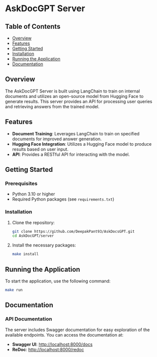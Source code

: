 # AskDocGPT Server

## Table of Contents

- [Overview](#overview)
- [Features](#features)
- [Getting Started](#getting-started)
- [Installation](#installation)
- [Running the Application](#running-the-application)
- [Documentation](#documentation)

## Overview

The AskDocGPT Server is built using LangChain to train on internal documents and utilizes an open-source model from
Hugging Face to generate results. This server provides an API for processing user queries and retrieving answers from
the trained model.

## Features

- **Document Training**: Leverages LangChain to train on specified documents for improved answer generation.
- **Hugging Face Integration**: Utilizes a Hugging Face model to produce results based on user input.
- **API**: Provides a RESTful API for interacting with the model.

## Getting Started

### Prerequisites

- Python 3.10 or higher
- Required Python packages (see `requirements.txt`)

### Installation

1. Clone the repository:
   ```bash
   git clone https://github.com/DeepakPant93/AskDocsGPT.git
   cd AskDocGPT/server
   ```

2. Install the necessary packages:
   ```bash
   make install
   ```

## Running the Application

To start the application, use the following command:

```bash
make run
```

## Documentation

### API Documentation

The server includes Swagger documentation for easy exploration of the available endpoints. You can access the
documentation at:

- **Swagger UI**: [http://localhost:8000/docs](http://localhost:8000/docs)
- **ReDoc**: [http://localhost:8000/redoc](http://localhost:8000/redoc)
